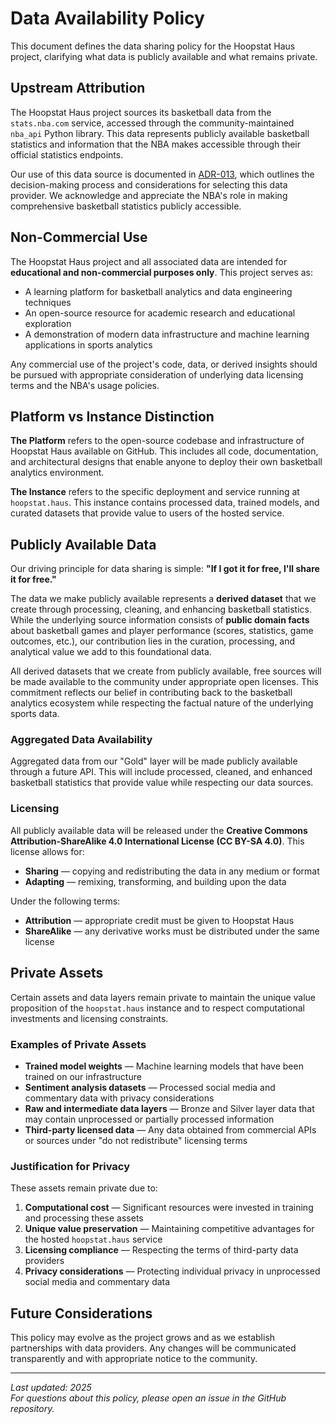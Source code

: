 # Data Availability Policy

This document defines the data sharing policy for the Hoopstat Haus project, clarifying what data is publicly available and what remains private.

## Upstream Attribution

The Hoopstat Haus project sources its basketball data from the `stats.nba.com` service, accessed through the community-maintained `nba_api` Python library. This data represents publicly available basketball statistics and information that the NBA makes accessible through their official statistics endpoints.

Our use of this data source is documented in [ADR-013](adr/ADR-013-nba_api_data.md), which outlines the decision-making process and considerations for selecting this data provider. We acknowledge and appreciate the NBA's role in making comprehensive basketball statistics publicly accessible.

## Non-Commercial Use

The Hoopstat Haus project and all associated data are intended for **educational and non-commercial purposes only**. This project serves as:

- A learning platform for basketball analytics and data engineering techniques
- An open-source resource for academic research and educational exploration
- A demonstration of modern data infrastructure and machine learning applications in sports analytics

Any commercial use of the project's code, data, or derived insights should be pursued with appropriate consideration of underlying data licensing terms and the NBA's usage policies.

## Platform vs Instance Distinction

**The Platform** refers to the open-source codebase and infrastructure of Hoopstat Haus available on GitHub. This includes all code, documentation, and architectural designs that enable anyone to deploy their own basketball analytics environment.

**The Instance** refers to the specific deployment and service running at `hoopstat.haus`. This instance contains processed data, trained models, and curated datasets that provide value to users of the hosted service.

## Publicly Available Data

Our driving principle for data sharing is simple: **"If I got it for free, I'll share it for free."**

The data we make publicly available represents a **derived dataset** that we create through processing, cleaning, and enhancing basketball statistics. While the underlying source information consists of **public domain facts** about basketball games and player performance (scores, statistics, game outcomes, etc.), our contribution lies in the curation, processing, and analytical value we add to this foundational data.

All derived datasets that we create from publicly available, free sources will be made available to the community under appropriate open licenses. This commitment reflects our belief in contributing back to the basketball analytics ecosystem while respecting the factual nature of the underlying sports data.

### Aggregated Data Availability

Aggregated data from our "Gold" layer will be made publicly available through a future API. This will include processed, cleaned, and enhanced basketball statistics that provide value while respecting our data sources.

<!-- AI_UPDATE_MARKER: Please update this language once we formalize our medallion architecture. Currently using temporary placeholder language for bronze/silver/gold data layers. -->

### Licensing

All publicly available data will be released under the **Creative Commons Attribution-ShareAlike 4.0 International License (CC BY-SA 4.0)**. This license allows for:

- **Sharing** — copying and redistributing the data in any medium or format
- **Adapting** — remixing, transforming, and building upon the data

Under the following terms:
- **Attribution** — appropriate credit must be given to Hoopstat Haus
- **ShareAlike** — any derivative works must be distributed under the same license

## Private Assets

Certain assets and data layers remain private to maintain the unique value proposition of the `hoopstat.haus` instance and to respect computational investments and licensing constraints.

### Examples of Private Assets

- **Trained model weights** — Machine learning models that have been trained on our infrastructure
- **Sentiment analysis datasets** — Processed social media and commentary data with privacy considerations
- **Raw and intermediate data layers** — Bronze and Silver layer data that may contain unprocessed or partially processed information
- **Third-party licensed data** — Any data obtained from commercial APIs or sources under "do not redistribute" licensing terms

### Justification for Privacy

These assets remain private due to:

1. **Computational cost** — Significant resources were invested in training and processing these assets
2. **Unique value preservation** — Maintaining competitive advantages for the hosted `hoopstat.haus` service
3. **Licensing compliance** — Respecting the terms of third-party data providers
4. **Privacy considerations** — Protecting individual privacy in unprocessed social media and commentary data

## Future Considerations

This policy may evolve as the project grows and as we establish partnerships with data providers. Any changes will be communicated transparently and with appropriate notice to the community.

---

*Last updated: 2025*  
*For questions about this policy, please open an issue in the GitHub repository.*